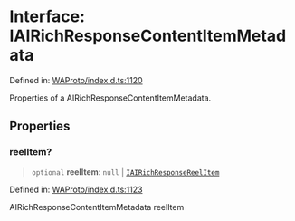 # Interface: IAIRichResponseContentItemMetadata

Defined in: [WAProto/index.d.ts:1120](https://github.com/Fokusdotid/Baileys/blob/9c9f1957de7ce603966b24b846f4c15d5de9bbcf/WAProto/index.d.ts#L1120)

Properties of a AIRichResponseContentItemMetadata.

## Properties

### reelItem?

> `optional` **reelItem**: `null` \| [`IAIRichResponseReelItem`](IAIRichResponseReelItem.md)

Defined in: [WAProto/index.d.ts:1123](https://github.com/Fokusdotid/Baileys/blob/9c9f1957de7ce603966b24b846f4c15d5de9bbcf/WAProto/index.d.ts#L1123)

AIRichResponseContentItemMetadata reelItem

